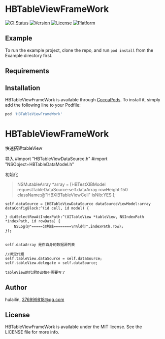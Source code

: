 # HBTableViewFrameWork

[![CI Status](https://img.shields.io/travis/hulailin/HBTableViewFrameWork.svg?style=flat)](https://travis-ci.org/hulailin/HBTableViewFrameWork)
[![Version](https://img.shields.io/cocoapods/v/HBTableViewFrameWork.svg?style=flat)](https://cocoapods.org/pods/HBTableViewFrameWork)
[![License](https://img.shields.io/cocoapods/l/HBTableViewFrameWork.svg?style=flat)](https://cocoapods.org/pods/HBTableViewFrameWork)
[![Platform](https://img.shields.io/cocoapods/p/HBTableViewFrameWork.svg?style=flat)](https://cocoapods.org/pods/HBTableViewFrameWork)

## Example

To run the example project, clone the repo, and run `pod install` from the Example directory first.

## Requirements

## Installation

HBTableViewFrameWork is available through [CocoaPods](https://cocoapods.org). To install
it, simply add the following line to your Podfile:

```ruby
pod 'HBTableViewFrameWork'
```
# HBTableViewFrameWork
快速搭建tableView

导入
#import "HBTableViewDataSource.h"
#import "NSObject+HBTableDataModel.h"
 
初始化
> NSMutableArray *array = [HBTestXIBModel requestTableDataSource:self.dataArray  rowHeight:150 className:@"HBXIBTableViewCell" isNib:YES ];
    
    self.dataSource = [HBTableViewDataSource dataSourceViewModel:array dataConfigBlock:^(id cell, id model) {
        
    } didSelectRowAtIndexPath:^(UITableView *tableView, NSIndexPath *indexPath, id rowData) {
        NSLog(@"=====分割线========\n%ld行",indexPath.row);
    }];
    
    
    self.dataArray 是你自身的数据源列表
    
    //绑定代理
    self.tableView.dataSource = self.dataSource;
    self.tableView.delegate = self.dataSource;
    
    tableView的代理协议都不需要写了

## Author

hulailin, 376999818@qq.com

## License

HBTableViewFrameWork is available under the MIT license. See the LICENSE file for more info.
